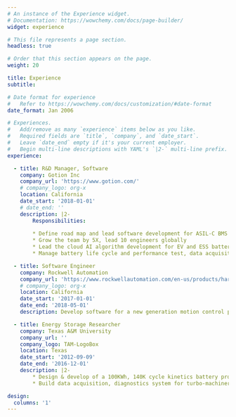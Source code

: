 ```yaml
---
# An instance of the Experience widget.
# Documentation: https://wowchemy.com/docs/page-builder/
widget: experience

# This file represents a page section.
headless: true

# Order that this section appears on the page.
weight: 20

title: Experience
subtitle:

# Date format for experience
#   Refer to https://wowchemy.com/docs/customization/#date-format
date_format: Jan 2006

# Experiences.
#   Add/remove as many `experience` items below as you like.
#   Required fields are `title`, `company`, and `date_start`.
#   Leave `date_end` empty if it's your current employer.
#   Begin multi-line descriptions with YAML's `|2-` multi-line prefix.
experience:

  - title: R&D Manager, Software
    company: Gotion Inc
    company_url: 'https://www.gotion.com/'
    # company_logo: org-x
    location: California
    date_start: '2018-01-01'
    # date_end: ''
    description: |2-
        Responsibilities:
        
        * Define road map and lead software development for ASIL-C BMS
        * Grow the team by 5X, lead 10 engineers globally
        * Lead the cloud AI algorithm development for EV and ESS battery
        * Manage battery life cycle and performance test, data acquisition

  - title: Software Engineer
    company: Rockwell Automation
    company_url: 'https://www.rockwellautomation.com/en-us/products/hardware/allen-bradley/motion-control.html'
    # company_logo: org-x
    location: California
    date_start: '2017-01-01'
    date_end: '2018-05-01'
    description: Develop software for a new generation motion control product

  - title: Energy Storage Researcher
    company: Texas A&M University
    company_url: ''
    company_logo: TAM-LogoBox
    location: Texas
    date_start: '2012-09-09'
    date_end: '2016-12-01'
    description: |2-
        * Design & develop of a 100KWh, 140K cycle kinetics battery prototype. One of the largest in the world. Project received over $1M fund
        * Build data acquisition, diagnostics system for turbo-machineries

design:
  columns: '1'
---
```

